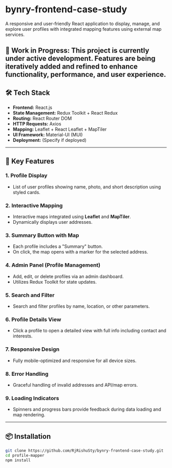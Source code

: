 # bynry-frontend-case-study

A responsive and user-friendly React application to display, manage, and explore user profiles with integrated mapping features using external map services.

🚧 Work in Progress:
This project is currently under active development. Features are being iteratively added and refined to enhance functionality, performance, and user experience.
---

## 🛠️ Tech Stack

- **Frontend:** React.js
- **State Management:** Redux Toolkit + React Redux
- **Routing:** React Router DOM
- **HTTP Requests:** Axios
- **Mapping:** Leaflet + React Leaflet + MapTiler
- **UI Framework:** Material-UI (MUI)
- **Deployment:** (Specify if deployed)

---

## 🔑 Key Features

### 1. Profile Display
- List of user profiles showing name, photo, and short description using styled cards.

### 2. Interactive Mapping
- Interactive maps integrated using **Leaflet** and **MapTiler**.
- Dynamically displays user addresses.

### 3. Summary Button with Map
- Each profile includes a "Summary" button.
- On click, the map opens with a marker for the selected address.

### 4. Admin Panel (Profile Management)
- Add, edit, or delete profiles via an admin dashboard.
- Utilizes Redux Toolkit for state updates.

### 5. Search and Filter
- Search and filter profiles by name, location, or other parameters.

### 6. Profile Details View
- Click a profile to open a detailed view with full info including contact and interests.

### 7. Responsive Design
- Fully mobile-optimized and responsive for all device sizes.

### 8. Error Handling
- Graceful handling of invalid addresses and API/map errors.

### 9. Loading Indicators
- Spinners and progress bars provide feedback during data loading and map rendering.

---

## 📦 Installation

```bash
git clone https://github.com/RjRishuSty/bynry-frontend-case-study.git
cd profile-mapper
npm install